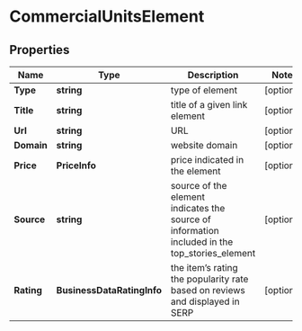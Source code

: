# CommercialUnitsElement


## Properties

| Name | Type | Description | Notes |
|------------ | ------------- | ------------- | -------------|
**Type** | **string** | type of element |[optional]|
**Title** | **string** | title of a given link element |[optional]|
**Url** | **string** | URL |[optional]|
**Domain** | **string** | website domain |[optional]|
**Price** | **PriceInfo** | price indicated in the element |[optional]|
**Source** | **string** | source of the element<br>indicates the source of information included in the top_stories_element |[optional]|
**Rating** | **BusinessDataRatingInfo** | the item’s rating <br>the popularity rate based on reviews and displayed in SERP |[optional]|